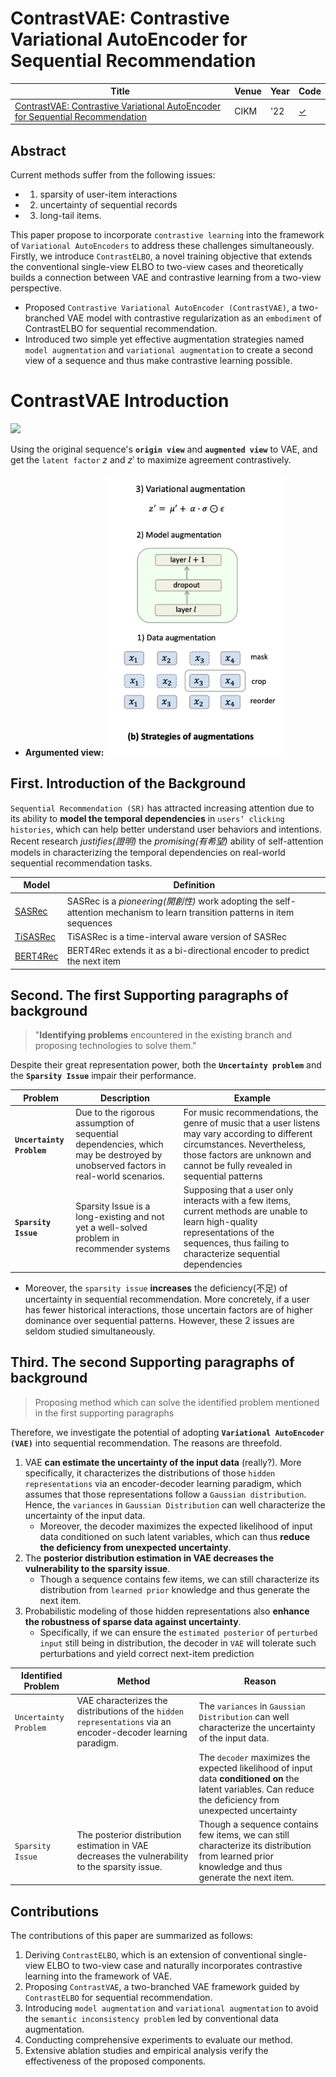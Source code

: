 # ContrastVAE: Contrastive Variational AutoEncoder for Sequential Recommendation
| Title | Venue | Year | Code |
|-|-|-|-|
| [ContrastVAE: Contrastive Variational AutoEncoder for Sequential Recommendation](https://arxiv.org/pdf/2209.00456.pdf) | CIKM | '22 | [✓](https://github.com/YuWang-1024/ContrastVAE) |

## Abstract
Current methods suffer from the following issues: 
- 1) sparsity of user-item interactions
- 2) uncertainty of sequential records
- 3) long-tail items. 

This paper propose to incorporate `contrastive learning` into the framework of `Variational AutoEncoders` to address these challenges simultaneously. 
Firstly, we introduce `ContrastELBO`, a novel training objective that extends the conventional single-view ELBO to two-view cases and theoretically builds a connection between VAE and contrastive learning from a two-view perspective. 
- Proposed `Contrastive Variational AutoEncoder (ContrastVAE)`, a two-branched VAE model with contrastive regularization as an `embodiment` of ContrastELBO for sequential recommendation. 
- Introduced two simple yet effective augmentation strategies named `model augmentation` and `variational augmentation` to create a second view of a sequence and thus make contrastive learning possible. 


# ContrastVAE Introduction 
![](https://i.imgur.com/AxR9ntR.png)

Using the original sequence's **`origin view`** and **`augmented view`** to VAE, and get the `latent factor` $z$ and $z'$ to maximize agreement contrastively.
- **Argumented view:**
    ![strategies_of_augmentations](./assets/strategies_of_augmentations.png)

## First. Introduction of the Background 
`Sequential Recommendation (SR)` has attracted increasing attention due to its ability to **model the temporal dependencies** in `users’ clicking histories`, which can help better understand user behaviors and intentions. 
Recent research *justifies(證明)* the *promising(有希望)* ability of self-attention models in characterizing the temporal dependencies on real-world sequential recommendation tasks.

| Model | Definition |
|-|-|
| [SASRec](../SASRec/) | SASRec is a *pioneering(開創性)* work adopting the self-attention mechanism to learn transition patterns in item sequences |
| [TiSASRec](../TiSASRec/) | TiSASRec is a time-interval aware version of SASRec |
| [BERT4Rec](../Bert4Rec/) | BERT4Rec extends it as a bi-directional encoder to predict the next item |

## Second. The first Supporting paragraphs of background 
> "**Identifying problems** encountered in the existing branch and proposing technologies to solve them."

Despite their great representation power, both the **`Uncertainty problem`** and the **`Sparsity Issue`** impair their performance.

| Problem | Description | Example |
|-|-|-|
| **`Uncertainty Problem`** | Due to the rigorous assumption of sequential dependencies, which may be destroyed by unobserved factors in real-world scenarios. | For music recommendations, the genre of music that a user listens may vary according to different circumstances. Nevertheless, those factors are unknown and cannot be fully revealed in sequential patterns |
| **`Sparsity Issue`** | Sparsity Issue is a long-existing and not yet a well-solved problem in recommender systems | Supposing that a user only interacts with a few items, current methods are unable to learn high-quality representations of the sequences, thus failing to characterize sequential dependencies  |

- Moreover, the `sparsity issue` **increases** the deficiency(不足) of uncertainty in sequential recommendation. More concretely, if a user has fewer historical interactions, those uncertain factors are of higher dominance over sequential patterns. However, these 2 issues are seldom studied simultaneously.

## Third. The second Supporting paragraphs of background
> Proposing method which can solve the identified problem mentioned in the first supporting paragraphs



Therefore, we investigate the potential of adopting **`Variational AutoEncoder (VAE)`** into sequential recommendation. The reasons are threefold. 
1. VAE **can estimate the uncertainty of the input data** (really?). More specifically, it characterizes the distributions of those `hidden representations` via an encoder-decoder learning paradigm, which assumes that those representations follow a `Gaussian distribution`. Hence, the `variances` in `Gaussian Distribution` can well characterize the uncertainty of the input data. 
    - Moreover, the decoder maximizes the expected likelihood of input data conditioned on such latent variables, which can thus **reduce the deficiency from unexpected uncertainty**. 
2. The **posterior distribution estimation in VAE decreases the vulnerability to the sparsity issue**.
    - Though a sequence contains few items, we can still characterize its distribution from `learned prior` knowledge and thus generate the next item. 
3. Probabilistic modeling of those hidden representations also **enhance the robustness of sparse data against uncertainty**. 
    - Specifically, if we can ensure the `estimated posterior` of `perturbed input` still being in distribution, the decoder in `VAE` will tolerate such perturbations and yield correct next-item prediction

| Identified Problem | Method | Reason |
|-|-|-|
| `Uncertainty Problem` | VAE characterizes the distributions of the `hidden representations` via an encoder-decoder learning paradigm.  | The `variances` in `Gaussian Distribution` can well characterize the uncertainty of the input data. |
| | | The `decoder` maximizes the expected likelihood of input data **conditioned on** the latent variables. Can reduce the deficiency from unexpected uncertainty |
| `Sparsity Issue` | The posterior distribution estimation in VAE decreases the vulnerability to the sparsity issue. | Though a sequence contains few items, we can still characterize its distribution from learned prior knowledge and thus generate the next item. |

## Contributions
The contributions of this paper are summarized as follows:
1. Deriving `ContrastELBO`, which is an extension of conventional single-view ELBO to two-view case and naturally incorporates contrastive learning into the framework of VAE.
2. Proposing `ContrastVAE`, a two-branched VAE framework guided by `ContrastELBO` for sequential recommendation.
3. Introducing `model augmentation` and `variational augmentation` to avoid the `semantic inconsistency problem` led by conventional data augmentation.
4. Conducting comprehensive experiments to evaluate our method. 
5. Extensive ablation studies and empirical analysis verify the effectiveness of the proposed components.